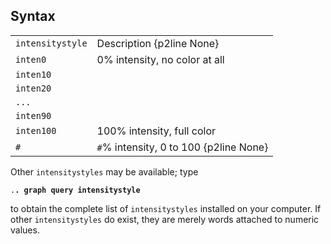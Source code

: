 ## Syntax

|                  |                                        |
|------------------|----------------------------------------|
| `intensitystyle` | Description {p2line None}              |
| `inten0`         | 0% intensity, no color at all          |
| `inten10`        |                                        |
| `inten20`        |                                        |
| `...`            |                                        |
| `inten90`        |                                        |
| `inten100`       | 100% intensity, full color             |
| `#`              | `#`% intensity, 0 to 100 {p2line None} |

Other `intensitystyles` may be available; type

`.`**`. graph query intensitystyle`**

to obtain the complete list of `intensitystyles` installed on your
computer. If other `intensitystyles` do exist, they are merely words
attached to numeric values.
